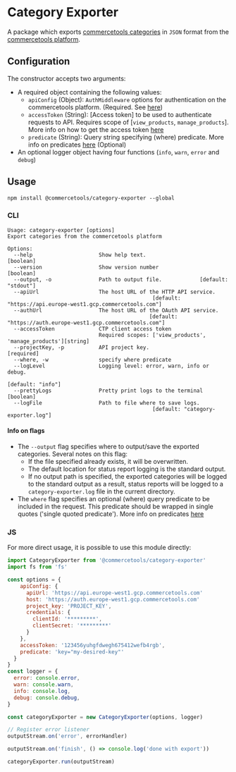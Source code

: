 # Category Exporter

A package which exports [commercetools categories](https://docs.commercetools.com/api/projects/categories) in `JSON` format from the [commercetools platform](https://docs.commercetools.com/).

## Configuration

The constructor accepts two arguments:

- A required object containing the following values:
  - `apiConfig` (Object): `AuthMiddleware` options for authentication on the commercetools platform. (Required. See [here](https://commercetools.github.io/nodejs/sdk/api/sdkMiddlewareAuth.html#named-arguments-options))
  - `accessToken` (String): [Access token] to be used to authenticate requests to API. Requires scope of [`view_products`, `manage_products`]. More info on how to get the access token [here](https://docs.commercetools.com/api/authorization)
  - `predicate` (String): Query string specifying (where) predicate. More info on predicates [here](https://docs.commercetools.com/api/predicates/query) (Optional)
- An optional logger object having four functions (`info`, `warn`, `error` and `debug`)

## Usage

`npm install @commercetools/category-exporter --global`

### CLI

```
Usage: category-exporter [options]
Export categories from the commercetools platform

Options:
  --help                     Show help text.                           [boolean]
  --version                  Show version number                       [boolean]
  --output, -o               Path to output file.            [default: "stdout"]
  --apiUrl                   The host URL of the HTTP API service.
                                              [default: "https://api.europe-west1.gcp.commercetools.com"]
  --authUrl                  The host URL of the OAuth API service.
                                             [default: "https://auth.europe-west1.gcp.commercetools.com"]
  --accessToken              CTP client access token
                             Required scopes: ['view_products', 'manage_products'][string]
  --projectKey, -p           API project key.                         [required]
  --where, -w                specify where predicate
  --logLevel                 Logging level: error, warn, info or debug.
                                                               [default: "info"]
  --prettyLogs               Pretty print logs to the terminal         [boolean]
  --logFile                  Path to file where to save logs.
                                              [default: "category-exporter.log"]
```

#### Info on flags

- The `--output` flag specifies where to output/save the exported categories. Several notes on this flag:
  - If the file specified already exists, it will be overwritten.
  - The default location for status report logging is the standard output.
  - If no output path is specified, the exported categories will be logged to the standard output as a result, status reports will be logged to a `category-exporter.log` file in the current directory.
- The `where` flag specifies an optional (where) query predicate to be included in the request. This predicate should be wrapped in single quotes ('single quoted predicate'). More info on predicates [here](https://docs.commercetools.com/api/predicates/query)

### JS

For more direct usage, it is possible to use this module directly:

```js
import CategoryExporter from '@commercetools/category-exporter'
import fs from 'fs'

const options = {
    apiConfig: {
      apiUrl: 'https://api.europe-west1.gcp.commercetools.com'
      host: 'https://auth.europe-west1.gcp.commercetools.com'
      project_key: 'PROJECT_KEY',
      credentials: {
        clientId: '*********',
        clientSecret: '*********'
      }
    },
    accessToken: '123456yuhgfdwegh675412wefb4rgb',
    predicate: 'key="my-desired-key"'
  }
}
const logger = {
  error: console.error,
  warn: console.warn,
  info: console.log,
  debug: console.debug,
}

const categoryExporter = new CategoryExporter(options, logger)

// Register error listener
outputStream.on('error', errorHandler)

outputStream.on('finish', () => console.log('done with export'))

categoryExporter.run(outputStream)
```
